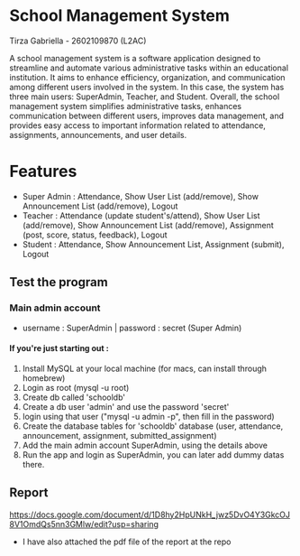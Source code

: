 # School Management System

Tirza Gabriella - 2602109870 (L2AC)

A school management system is a software application designed to streamline and automate various administrative tasks within an educational institution. It aims to enhance efficiency, organization, and communication among different users involved in the system. In this case, the system has three main users: SuperAdmin, Teacher, and Student. Overall, the school management system simplifies administrative tasks, enhances communication between different users, improves data management, and provides easy access to important information related to attendance, assignments, announcements, and user details.

# Features
- Super Admin : Attendance, Show User List (add/remove), Show Announcement List (add/remove), Logout
- Teacher : Attendance (update student's/attend), Show User List (add/remove), Show Announcement List (add/remove), Assignment (post, score, status, feedback), Logout
- Student : Attendance, Show Announcement List, Assignment (submit), Logout

## Test the program

### Main admin account
- username : SuperAdmin | password : secret (Super Admin)

#### If you're just starting out :
1. Install MySQL at your local machine (for macs, can install through homebrew)
2. Login as root (mysql -u root)
3. Create db called 'schooldb'
4. Create a db user 'admin' and use the password 'secret'
5. login using that user ("mysql -u admin -p", then fill in the password)
6. Create the database tables for 'schooldb' database (user, attendance, announcement, assignment, submitted_assignment)
7. Add the main admin account SuperAdmin, using the details above
8. Run the app and login as SuperAdmin, you can later add dummy datas there. 

## Report
https://docs.google.com/document/d/1D8hy2HpUNkH_jwz5DvO4Y3GkcOJ8V1OmdQs5nn3GMlw/edit?usp=sharing
- I have also attached the pdf file of the report at the repo

